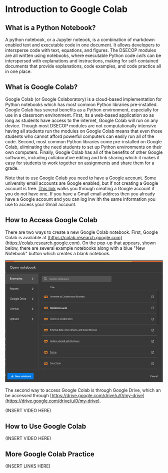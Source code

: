 # Introduction to Google Colab

## What is a Python Notebook?
A python notebook, or a Jupyter noteook, is a combination of markdown enabled text and executable code in one document. It allows developers to intersperse code with text, equations, and figures. The DSECOP modules are all written using notebooks, where executable Python code _cells_ can be interspersed with explanations and instructions, making for self-contained documents that provide explanations, code examples, and code practice all in one place.

## What is Google Colab?
Google Colab (or Google Colaboratory) is a cloud-based implementation for Python notebooks which has most common Python libraries pre-installed. Google Colab has several benefits as a Python environment, especially for use in a classroom environment. First, its a web-based application so as long as students have access to the internet, Google Colab will run on any device. Though most DSECOP modules are not computationally intensive having all students run the modules on Google Colab means that even those students who cannot afford powerful computers can easily run all of the code. Second, most common Python libraries come pre-installed on Google Colab, eliminating the need students to set up Python environments on their own computers. Finally, Google Colab has all of the benefits of other Google softwares, including collaborative editing and link sharing which it makes it easy for students to work together on assignments and share them for a grade.

Note that to use Google Colab you need to have a Google account. Some university email accounts are Google enabled, but if not creating a Google account is free. [This link](https://support.google.com/accounts/answer/27441) walks you through creating a Google account if you do not have one. If you have a Gmail email address then you already have a Google account and you can log inw ith the same information you use to access your Gmail account.

## How to Access Google Colab
There are two ways to create a new Google Colab notebook. First, Google Colab is avaliable at [https://colab.research.google.com](https://colab.research.google.com). On the pop-up that appears, shown below, there are several example notebooks along with a blue "New Notebook" button which creates a blank notebook.

![Colab Pop-Up](https://github.com/butler-julie/TheProfessorsModule/blob/main/ColabStart.png?raw=true)

The second way to access Google Colab is through Google Drive, which an be accessed through [https://drive.google.com/drive/u/0/my-drive](https://drive.google.com/drive/u/0/my-drive). 

(INSERT VIDEO HERE)

## How to Use Google Colab

(INSERT VIDEO HERE)

## More Google Colab Practice

(INSERT LINKS HERE)